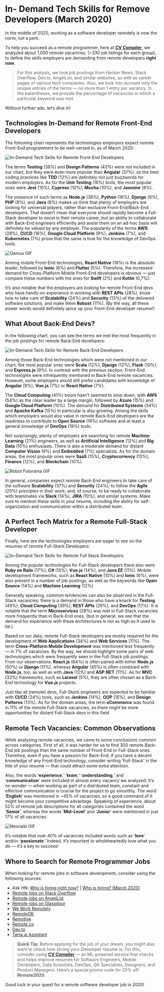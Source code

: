 # In- Demand Tech Skills for Remove Developers (March 2020)

In the middle of 2020, working as a software developer remotely is now the norm, not a perk. 

To help you succeed as a remote programmer, here at [**CV Compiler**](https://cvcompiler.com/?utm=505c467d8b1b212d), we analyzed about 1,000 remote vacancies, (~330 job listings for each group), to define the skills employers are demanding from remote developers **right now**.

>For this analysis, we took job postings from Hacker News, Stack Overflow, Dev.to, AngelList, and similar websites, as well as career pages of various tech companies. Also, we took into account only the unique entries of the terms — no more than 1 entry per vacancy. In the parentheses, we provide the percentage of vacancies in which a particular keyword was met.

Without further ado, let’s dive in!



<h2>Technologies In-Demand for Remote Front-End Developers</h2>


The following chart represents the technologies employers expect remote Front-End programmers to be well-versed in, as of March 2020:

![In-Demand Tech Skills for Remote Front-End Developers](https://cvcompiler.com/blog/wp-content/uploads/2020/04/Front-End-Remote-1-908x1024.png)

The terms **Testing** (38%) and **Design Patterns** (43%) were not included in our chart, but they were even more popular than **Angular** (37%), so the best coding practices like **TDD** (12%) are definitely not just buzzwords for modern employers. As for the **Unit Testing** (16%) tools, the most popular ones were **Jest** (10%), **Cypress** (10%), **Mocha** (10%), and **Jasmine** (8%).

The presence of such terms as **Node.js** (36%), **Python** (16%), **Django** (9%), **PHP** (8%), and **Java** (6%) makes us think that plenty of employers are looking for universal players, rather than exclusive Front-End/Back-End developers. That doesn’t mean that everyone should rapidly become a Full-Stack developer to excel in their remote career, but an ability to collaborate with Back-End engineers efficiently and assist them on an ad-hoc basis will definitely be valued by any employer. The popularity of the terms **AWS** (28%), **CI/CD** (16%), **Google Cloud Platform** (9%), **Jenkins** (7%), and **Kubernetes** (7%) prove that the same is true for the knowledge of DevOps tools.

![Genius GIF](https://media.giphy.com/media/26BGBX3HYhaaQj8D6/giphy.gif)

Among mobile Front-End technologies, **React Native** (18%) is the absolute leader, followed by **Ionic** (6%) and **Flutter** (5%). Therefore, the increased demand for Cross-Platform Mobile Front-End developers is obvious — just compare these numbers with the ones for **Swift** (2%) and **Kotlin** (0,7%).

It’s also notable that the employers are looking for remote Front-End devs who have hands-on experience in working with **REST APIs** (28%), know how to take care of **Scalability** (24%) and **Security** (13%) of the delivered software solutions, and make them **Robust** (11%). (By the way, all these power words would definitely spice up your Front-End developer resume!)


<h2>What About Back-End Devs?</h2>


In the following chart, you can see the terms we met the most frequently in the job postings for remote Back-End developers:

![In-Demand Tech Skills for Remote Back-End Developers](https://cvcompiler.com/blog/wp-content/uploads/2020/04/Back-End-Remote-1-1024x1019.png)

Among those Back-End technologies which were not mentioned in our chart, the most popular ones were **Scala** (12%), **Django** (12%), **Flask** (10%), and **Express.js** (9%). In contrast with the previous section, Front-End technologies were infrequently mentioned in Back-End remote vacancies. However, some employers would still prefer candidates with knowledge of **Angular** (9%), **Vue.js** (7%) or **React Native** (7%).

The **Cloud Computing** (41%) boom hasn’t seemed to slow down, with **AWS** (54%) as the clear leader by a large margin, followed by **Azure** (15%) and **Google Cloud Platform** (10%). The demand for **Distributed Systems** (34%) and **Apache Kafka** (15%) in particular is also growing. Among the skills which employers would also value in remote Back-End developers are the readiness to contribute to **Open Source** (19%) software and at least a general knowledge of **DevOps** (19%) tools.

Not surprisingly, plenty of employers are searching for remote **Machine Learning** (21%) engineers, as well as **Artificial Intelligence** (12%) and **Big Data** (10%) enthusiasts. There is also a moderate demand for distant **Computer Vision** (9%) and **Embedded** (7%) specialists. As for the domain areas, the most popular ones were **SaaS** (15%), **Cryptocurrency** (13%), **Finance** (12%), and **Blockchain** (10%).

![Robot Futurama GIF](https://media.giphy.com/media/isPC1rocFebIc/giphy.gif)

In general, companies expect remote Back-End engineers to take care of the software **Scalability** (37%) and **Security** (24%); to follow the **Agile** (25%) principles in their work; and, of course, to be ready to collaborate with teammates via **Slack** (14%), **JIRA** (10%), and similar systems. Make sure to mention these skills in your resume, including the ability for self-organization and communication within a distributed team.


<h2>A Perfect Tech Matrix for a Remote Full-Stack Developer</h2>


Finally, here are the technologies employers are eager to see on the resumes of remote Full-Stack Developers:

![In-Demand Tech Skills for Remote Full Stack Developers](https://cvcompiler.com/blog/wp-content/uploads/2020/04/Full-Stack-Remote-1-965x1024.png)

Among the popular technologies for Full-Stack developers there also were **Ruby on Rails** (17%), **C#** (15%), **Vue.js** (14%), and **Java EE** (11%). Mobile development frameworks, such as **React Native** (10%) and **Ionic** (6%), were also present in a number of job postings, as well as the keywords like **Open Source** (14%) and **Machine Learning** (12%).

Generally speaking, common tendencies can also be observed in the Full-Stack vacancies: there is a demand in those who have a knack for **Testing** (49%), **Cloud Computing** (39%), **REST APIs** (29%), and **DevOps** (17%). It is notable that the term **Microservices** (28%) was met in Full-Stack vacancies more frequently than in Back-End ones, (but in general, we see that the demand for experience with these architectures is not as high as it used to be.)

Based on our data, remote Full-Stack developers are mostly required for the development of **Web Applications** (34%) and **Web Services** (11%). The term **Cross-Platform Mobile Development** was mentioned less frequently — in 7% of vacancies. By the way, we should highlight some pairs of web technologies which were frequently seen in the Full-Stack job postings. From our observations, **React.js** (64%) is often paired with either **Node.js** (50%) or **Django** (11%), whereas **Angular** (45%) is often combined with **Node.js**, too, as well as with **Java** (12%) and **ASP.NET** (11%). As for **MVC** (33%) frameworks, such as **Laravel** (5%), they are often chosen as a Back-End technology for **Vue.js** projects. 

Just like all (remote) devs, Full-Stack engineers are expected to be familiar with **CI/CD** (24%) tools, such as **Jenkins** (14%), **OOP** (15%), and **Design Patterns** (13%). As for the domain areas, the term **eCommerce** was found in 11% of the remote Full-Stack vacancies, so there might be more opportunities for distant Full-Stack devs in this field.


<h2>Remote Tech Vacancies: Common Observations</h2>


While analyzing remote vacancies, we came to some conclusions common across categories. First of all, it was harder for us to find 300 remote Back-End job postings than the same number of Front-End or Full-Stack ones. Therefore, even if you have a passion for Back-End, if you have a decent knowledge of any Front-End technology, consider writing ‘Full-Stack’ in the title of your resume — that could attract some extra attention.

Also, the words ‘**experience**,‘ ‘**team**,‘ ‘**understanding**,‘ and ‘**communication**‘ were included in almost every vacancy we analyzed. It’s no wonder — when working as part of a distributed team, constant and effective communication is crucial for the project to go smoothly. The word ‘**English**‘ was mentioned in ~45% of vacancies, so a good command of it might become your competitive advantage. Speaking of experience, about 52% of remote job descriptions for all categories contained the word ‘**Senior**‘, whereas the words ‘**Mid-Level**‘ and ‘**Junior**‘ were mentioned in just 17% of all vacancies.

![Neurads GIF](https://media.giphy.com/media/3oriNYjm7cl8MjpszK/giphy.gif)

It’s notable that over 40% of vacancies included words such as ‘**love**’ and/or ‘**passionate**.’ Indeed, it’s important to wholeheartedly love what you do — it’s a key to success!


<h2>Where to Search for Remote Programmer Jobs</h2>


When looking for remote jobs in software development, consider using the following sources:

* Ask HN: [Who is hiring right now?](https://news.ycombinator.com/item?id=22665398) | [Who is hiring? (March 2020)](https://news.ycombinator.com/item?id=22465476)
* [Remote jobs on Stack Overflow](https://stackoverflow.com/jobs/remote-developer-jobs)
* [Remote jobs on AngelList](https://angel.co/jobs)
* [Remote jobs on Glassdoor](https://www.glassdoor.com/Job/jobs.htm?suggestCount=0&suggestChosen=false&clickSource=searchBtn&typedKeyword=developer&sc.keyword=developer&locT=S&locId=11047&jobType=)
* [We Work Remotely](https://weworkremotely.com/categories/remote-programming-jobs)
* [RemoteOK](https://remoteok.io/remote-dev-jobs)
* [Remotive](https://remotive.io/remote-jobs/software-dev)
* [Remote.co](https://remote.co/remote-jobs/developer/)
* [Dev.to](https://dev.to/dabit3/100-developer-jobs-companies-still-hiring-amid-the-coronavirus-crisis-58o8)
* [Tarta.ai Assistant](https://tarta.ai)

>**Quick Tip:** Before applying for the job of your dream, you might also want to check how strong your Developer resume is. For this, consider using [**CV Compiler**](https://cvcompiler.com/?utm=505c467d8b1b212d) — an ML-powered service that checks and helps improve resumes for Software Engineers, Mobile Developers, Data Scientists, DevOps, QA Specialists, Designers, and Product Managers. Here’s a special promo code for 20% off: **Remote2020**.

Good luck in your quest for a remote software developer job in 2020!
